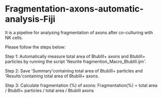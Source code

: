 # Fragmentation-axons-automatic-analysis-Fiji

It is a pipeline for analysing fragmentation of axons after co-culturing with NK cells.

Please follow the steps below:

Step 1: Automatically measure total area of BtubIII+ axons and BtubIII+ particles by running the script 'Neurite fragmention_Macro_BtubIII.ijm'.

Step 2: Save 'Summary'containing total area of BtubIII+ particles and 'Results'containing total area of BtubIII+ axons.

Step 3: Calculate fragmentation (%) of axons: 
        Fragmentation(%) = total area / BtubIII+ particles / total area / BtubIII axons

